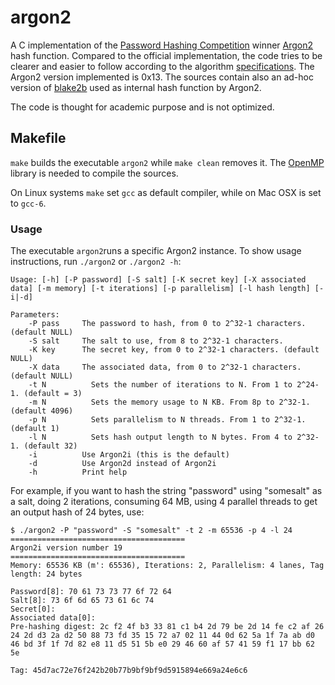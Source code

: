 # argon2
A C implementation of the [Password Hashing Competition](https://password-hashing.net/) winner [Argon2](https://github.com/p-h-c/phc-winner-argon2) hash function. Compared to the official implementation, the code tries to be clearer and easier to follow according to the algorithm [specifications](https://github.com/P-H-C/phc-winner-argon2/blob/master/argon2-specs.pdf). 
The Argon2 version implemented is 0x13. The sources contain also an ad-hoc version of [blake2b](https://blake2.net/) used as internal hash function by Argon2.

The code is thought for academic purpose and is not optimized. 

## Makefile

`make` builds the executable `argon2` while `make clean` removes it. The [OpenMP](http://www.openmp.org/) library is needed to compile the sources.

On Linux systems `make` set `gcc` as default compiler, while on Mac OSX is set to `gcc-6`.

### Usage

The executable `argon2`runs a specific Argon2 instance. To show usage instructions, run
`./argon2` or `./argon2 -h`:

```
Usage: [-h] [-P password] [-S salt] [-K secret key] [-X associated data] [-m memory] [-t iterations] [-p parallelism] [-l hash length] [-i|-d] 

Parameters:
	-P pass		The password to hash, from 0 to 2^32-1 characters. (default NULL)
	-S salt		The salt to use, from 8 to 2^32-1 characters.
	-K key		The secret key, from 0 to 2^32-1 characters. (default NULL)
	-X data		The associated data, from 0 to 2^32-1 characters. (default NULL)
	-t N		  Sets the number of iterations to N. From 1 to 2^24-1. (default = 3)
	-m N		  Sets the memory usage to N KB. From 8p to 2^32-1. (default 4096)
	-p N		  Sets parallelism to N threads. From 1 to 2^32-1. (default 1)
	-l N		  Sets hash output length to N bytes. From 4 to 2^32-1. (default 32)
	-i		    Use Argon2i (this is the default)
	-d		    Use Argon2d instead of Argon2i
	-h		    Print help
```
For example, if you want to hash the string "password" using "somesalt" as a salt, doing 2 iterations, consuming 64 MB, using 4 parallel threads to get an output hash of 24 bytes, use:
```
$ ./argon2 -P "password" -S "somesalt" -t 2 -m 65536 -p 4 -l 24
=======================================
Argon2i version number 19
=======================================
Memory: 65536 KB (m': 65536), Iterations: 2, Parallelism: 4 lanes, Tag length: 24 bytes

Password[8]: 70 61 73 73 77 6f 72 64 
Salt[8]: 73 6f 6d 65 73 61 6c 74 
Secret[0]: 
Associated data[0]: 
Pre-hashing digest: 2c f2 4f b3 33 81 c1 b4 2d 79 be 2d 14 fe c2 af 26 24 2d d3 2a d2 50 88 73 fd 35 15 72 a7 02 11 44 0d 62 5a 1f 7a ab d0 46 bd 3f 1f 7d 82 e8 11 d5 51 5b e0 29 46 60 af 57 41 59 f1 17 bb 62 5e 

Tag: 45d7ac72e76f242b20b77b9bf9bf9d5915894e669a24e6c6
```
